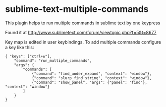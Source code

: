 sublime-text-multiple-commands
==============================

This plugin helps to run multiple commands in sublime text by one keypress

Found it at http://www.sublimetext.com/forum/viewtopic.php?f=5&t=8677

Key map is edited in user keybindings. To add multiple commands configure a key like this:

    { "keys": ["ctrl+w"],
        "command": "run_multiple_commands",
        "args": {
            "commands": [
                {"command": "find_under_expand", "context": "window"},
                {"command": "slurp_find_string", "context": "window"},
                {"command": "show_panel", "args": {"panel": "find"}, "context": "window"}
            ]
        }
    }
